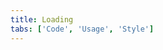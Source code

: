 ```yaml
---
title: Loading
tabs: ['Code', 'Usage', 'Style']
---
```




<component 
    name="Loading"
    component="loading" 
    variation="loading"
    experimental="true"
    hasReactVersion="true"
    >
</component>
<component 
    name=" Experimental Loading"
    component="loading" 
    variation="loading--small"
    experimental="true"
    hasReactVersion="true"
    >
</component>
<component-docs component="loading" experimental="true"></component-docs>
